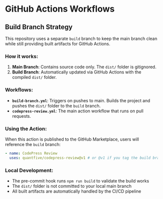 # GitHub Actions Workflows

## Build Branch Strategy

This repository uses a separate `build` branch to keep the main branch clean while still providing built artifacts for GitHub Actions.

### How it works:

1. **Main Branch**: Contains source code only. The `dist/` folder is gitignored.
2. **Build Branch**: Automatically updated via GitHub Actions with the compiled `dist/` folder.

### Workflows:

- **`build-branch.yml`**: Triggers on pushes to main. Builds the project and pushes the `dist/` folder to the `build` branch.
- **`codepress-review.yml`**: The main action workflow that runs on pull requests.

### Using the Action:

When this action is published to the GitHub Marketplace, users will reference the `build` branch:

```yaml
- name: CodePress Review
  uses: quantfive/codepress-review@v1 # or @v1 if you tag the build branch
```

### Local Development:

- The pre-commit hook runs `npm run build` to validate the build works
- The `dist/` folder is not committed to your local main branch
- All built artifacts are automatically handled by the CI/CD pipeline
